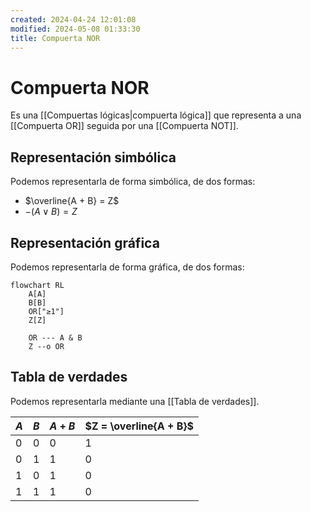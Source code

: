 ```yaml
---
created: 2024-04-24 12:01:08
modified: 2024-05-08 01:33:30
title: Compuerta NOR
---
```


# Compuerta NOR

Es una [[Compuertas lógicas|compuerta lógica]] que representa a una [[Compuerta OR]] seguida por una [[Compuerta NOT]].

## Representación simbólica

Podemos representarla de forma simbólica, de dos formas:

- $\overline{A + B} = Z$
- $-(A \lor B) = Z$

## Representación gráfica

Podemos representarla de forma gráfica, de dos formas:

```mermaid
flowchart RL
    A[A]
    B[B]
    OR["≥1"]
    Z[Z]

    OR --- A & B
    Z --o OR
```

## Tabla de verdades

Podemos representarla mediante una [[Tabla de verdades]].

| $A$ | $B$ | $A + B$ | $Z = \overline{A + B}$ |
| --- | --- | ------- | ---------------------- |
| 0   | 0   | 0       | 1                      |
| 0   | 1   | 1       | 0                      |
| 1   | 0   | 1       | 0                      |
| 1   | 1   | 1       | 0                      |
